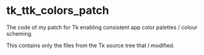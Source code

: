 # tk_ttk_colors_patch
The code of my patch for Tk enabling consistent app color palettes / colour scheming.

This contains only the files from the Tk source tree that I modified.
